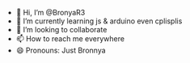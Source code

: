 - 👋 Hi, I’m @BronyaR3
- 🌱 I’m currently learning js & arduino even cplisplis
- 💞️ I’m looking to collaborate
- 📫 How to reach me everywhere
- 😄 Pronouns: Just Bronnya


<!---
BronyaR3/BronyaR3 is a ✨ special ✨ repository because its `README.md` (this file) appears on your GitHub profile.
You can click the Preview link to take a look at your changes.
--->
